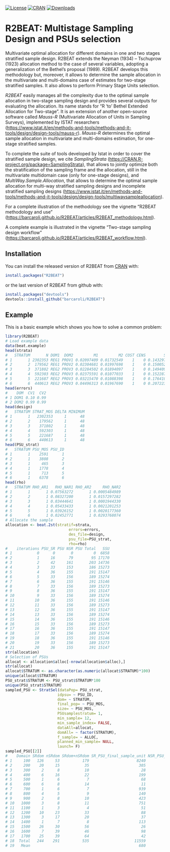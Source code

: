 
<!-- README.md is generated from README.Rmd. Please edit README.Rmd file -->

[![License](http://img.shields.io/badge/license-GPL%20%28%3E=%202%29-brightgreen.svg?style=flat)](http://www.gnu.org/licenses/gpl-3.0.html)
[![CRAN](http://www.r-pkg.org/badges/version/R2BEAT)](https://cran.r-project.org/package=R2BEAT)
[![Downloads](http://cranlogs.r-pkg.org/badges/R2BEAT?color=brightgreen)](http://www.r-pkg.org/pkg/R2BEAT)

# R2BEAT: Multistage Sampling Design and PSUs selection

Multivariate optimal allocation for different domains in one and two
stages stratified sample design. R2BEAT extends the Neyman (1934) –
Tschuprow (1923) allocation method to the case of several variables,
adopting a generalization of the Bethel’s proposal (1989). R2BEAT
develops this methodology but, moreover, it allows to determine the
sample allocation in the multivariate and multi-domains case of
estimates for two-stage stratified samples. It also allows to perform
Primary Stage Units selection.

*R2BEAT* easily manages all the complexity due to the optimal sample
allocation in two-stage sampling design and provides several outputs for
evaluating the allocation. Its name stands for “R ‘to’ Bethel Extended
Allocation for Two-stage”. It is an extension of another open-source
software called *Mauss-R* (Multivariate Allocation of Units in Sampling
Surveys), implemented by ISTAT researchers
(<a href="https://www.istat.it/en/methods-and-tools/methods-and-it-tools/design/design-tools/mauss-r" class="uri">https://www.istat.it/en/methods-and-tools/methods-and-it-tools/design/design-tools/mauss-r</a>).
*Mauss-R* determines the optimal sample allocation in multivariate and
multi-domains estimation, for one-stage stratified samples.

To complete the suite of tools developed by Istat in order to cover the
stratified sample design, we cite *SamplingStrata*
(<a href="https://CRAN.R-project.org/package=SamplingStrata" class="uri">https://CRAN.R-project.org/package=SamplingStrata</a>),
that allows to jointly optimize both the stratification of the sampling
frame and the allocation, still in the multivariate multidomain case
(only for one-stage designs), and *MultiWay.Sample.Allocation*, that
allows to determine the optimal sample allocation for multi-way
stratified sampling designs and incomplete stratified sampling designs
(<a href="https://www.istat.it/en/methods-and-tools/methods-and-it-tools/design/design-tools/multiwaysampleallocation" class="uri">https://www.istat.it/en/methods-and-tools/methods-and-it-tools/design/design-tools/multiwaysampleallocation</a>).

For a complete illustration of the methodology see the vignette “R2BEAT
methodology and use”
(<a href="https://barcaroli.github.io/R2BEAT/articles/R2BEAT_methodology.html" class="uri">https://barcaroli.github.io/R2BEAT/articles/R2BEAT_methodology.html</a>).

A complete example is illustrated in the vignette “Two-stage sampling
design workflow”
(<a href="https://barcaroli.github.io/R2BEAT/articles/R2BEAT_workflow.html" class="uri">https://barcaroli.github.io/R2BEAT/articles/R2BEAT_workflow.html</a>).

## Installation

You can install the released version of R2BEAT from
[CRAN](https://CRAN.R-project.org) with:

``` r
install.packages("R2BEAT")
```

or the last version of R2BEAT from github with:

``` r
install.packages("devtools")
devtools::install_github("barcaroli/R2BEAT")
```

## Example

This is a basic example which shows you how to solve a common problem:

``` r
library(R2BEAT)
# Load example data
data(beat.example)
head(strata)
#   STRATUM       N DOM1  DOM2         M1         M2 COST CENS        S1        S2
# 1       1 2302353 REG1 PROV1 0.02097409 0.01732549    1    0 0.1432975 0.1304811
# 2       2  179562 REG1 PROV2 0.02304681 0.01997698    1    0 0.1500522 0.1399210
# 3       3  371802 REG2 PROV3 0.02284502 0.01894097    1    0 0.1494093 0.1363166
# 4       4  592303 REG2 PROV3 0.02375591 0.01077033    1    0 0.1522878 0.1032198
# 5       5  221687 REG2 PROV3 0.03215470 0.01088398    1    0 0.1764108 0.1037570
# 6       6  440613 REG2 PROV3 0.04496313 0.01967690    1    0 0.2072232 0.1388874
head(errors)
#    DOM  CV1  CV2
# 1 DOM1 0.10 0.99
# 2 DOM2 0.99 0.99
head(design)
#   STRATUM STRAT_MOS DELTA MINIMUM
# 1       1   2302353     1      48
# 2       2    179562     1      48
# 3       3    371802     1      48
# 4       4    592303     1      48
# 5       5    221687     1      48
# 6       6    440613     1      48
head(PSU_strat)
#   STRATUM PSU_MOS PSU_ID
# 1       1    2591      1
# 2       1    3808      2
# 3       1     465      3
# 4       1    1778      4
# 5       1     713      5
# 6       1    6378      6
head(rho)
#   STRATUM RHO_AR1   RHO_NAR1 RHO_AR2     RHO_NAR2
# 1       1       1 0.07563272       1 0.0005484989
# 2       2       1 0.08327200       1 0.0157297282
# 3       3       1 0.03444641       1 0.0001944330
# 4       4       1 0.05433433       1 0.0021201253
# 5       5       1 0.03926152       1 0.0020177360
# 6       6       1 0.02452771       1 0.0293768074
# Allocate the sample
allocation <- beat.2st(stratif=strata, 
                            errors=errors,
                            des_file=design, 
                            psu_file=PSU_strat,
                            rho=rho)
#    iterations PSU_SR PSU NSR PSU Total   SSU
# 1           0      0       0         0  6858
# 2           1     16      79        95 17170
# 3           2     42     161       203 14736
# 4           3     33     153       186 15273
# 5           4     36     155       191 15147
# 6           5     33     156       189 15274
# 7           6     36     155       191 15146
# 8           7     33     156       189 15273
# 9           8     36     155       191 15147
# 10          9     33     156       189 15274
# 11         10     36     155       191 15146
# 12         11     33     156       189 15273
# 13         12     36     155       191 15147
# 14         13     33     156       189 15274
# 15         14     36     155       191 15146
# 16         15     33     156       189 15273
# 17         16     36     155       191 15147
# 18         17     33     156       189 15274
# 19         18     36     155       191 15146
# 20         19     33     156       189 15273
# 21         20     36     155       191 15147
str(allocation)
# Selection of PSUs
allocat <- allocation$alloc[-nrow(allocation$alloc),]
str(allocat)
allocat$STRATUM <- as.character(as.numeric(allocat$STRATUM)*100)
unique(allocat$STRATUM)
PSU_strat$STRATUM <- PSU_strat$STRATUM*100
unique(PSU_strat$STRATUM)
sampled_PSU <- StratSel(dataPop= PSU_strat,
                       idpsu= ~ PSU_ID,
                       dom= ~ STRATUM,
                       final_pop= ~ PSU_MOS,
                       size= ~ PSU_MOS,
                       PSUsamplestratum= 1,
                       min_sample= 12,
                       min_sample_index= FALSE,
                       dataAll=allocat,
                       domAll= ~ factor(STRATUM),
                       f_sample= ~ ALLOC,
                       planned_min_sample= NULL,
                       launch= F)
sampled_PSU[[2]]
#    Domain SRdom nSRdom SRdom+nSRdom SR_PSU_final_sample_unit NSR_PSU_final_sample_unit
# 1     100   126     53          179                     8240                       660
# 2     200    20     15           35                      305                        99
# 3     300     2      8           10                       28                        37
# 4     400     6     16           22                      199                       288
# 5     500     1      6            7                       68                       203
# 6     600     6      8           14                       11                        81
# 7     700     1      6            7                      939                       381
# 8     800     4      5            9                      140                       473
# 9     900     2      8           10                      423                       498
# 10   1000     3      8           11                      751                       186
# 11   1100     1      3            4                       51                        97
# 12   1200    10     23           33                       88                       192
# 13   1300     3     17           20                       37                        70
# 14   1400     1      7            8                      113                       104
# 15   1500    26     30           56                       26                        70
# 16   1600     7     39           46                       98                        59
# 17   1700    25     39           64                       42                        95
# 18  Total   244    291          535                    11559                      3593
# 19   Mean                                                680                       211
```
